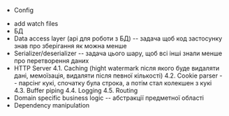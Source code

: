 + Config

- add watch files
- БД
- Data access layer (api для роботи з БД) -- задача щоб код застосунку знав про зберігання як можна менше
- Serializer/deserializer -- задача цього шару, щоб всі інші знали менше про перетворення даних
- HTTP Server
  4.1. Caching (hight watermark після якого буде видаляти дані, мемоїзація, видаляти після певної кількості)
  4.2. Cookie parser -- парсінг кукі, спочатку була строка, а потім стал колекшен з кукі
  4.3. Buffer piping
  4.4. Logging
  4.5. Routing
- Domain specific business logic -- абстракції предметної області
- Dependency manipulation
